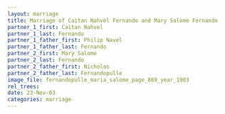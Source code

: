```yaml
---
layout: marriage
title: Marriage of Caitan Nahvel Fernando and Mary Salome Fernando
partner_1_first: Caitan Nahvel
partner_1_last: Fernando
partner_1_father_first: Philip Navel
partner_1_father_last: Fernando
partner_2_first: Mary Salome
partner_2_last: Fernando
partner_2_father_first: Nicholas
partner_2_father_last: Fernandopulle
image_file: fernandopulle_maria_salome_page_869_year_1903
rel_trees:
date: 23-Nov-03
categories: marriage
---
```



